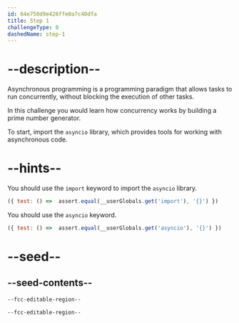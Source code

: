 ```yaml
---
id: 64e750d9e426ffe0a7c40dfa
title: Step 1
challengeType: 0
dashedName: step-1
---
```


# --description--

Asynchronous programming is a programming paradigm that allows tasks to run concurrently, without blocking the execution of other tasks.

In this challenge you would learn how concurrency works by building a prime number generator.

To start, import the `asyncio` library, which provides tools for working with asynchronous code.

# --hints--

You should use the `import` keyword to import the `asyncio` library.

```js
({ test: () =>  assert.equal(__userGlobals.get('import'), '{}') })
```

You should use the `asyncio` keyword.

```js
({ test: () =>  assert.equal(__userGlobals.get('asyncio'), '{}') })
```

# --seed--

## --seed-contents--

```html
--fcc-editable-region--

--fcc-editable-region--
```
